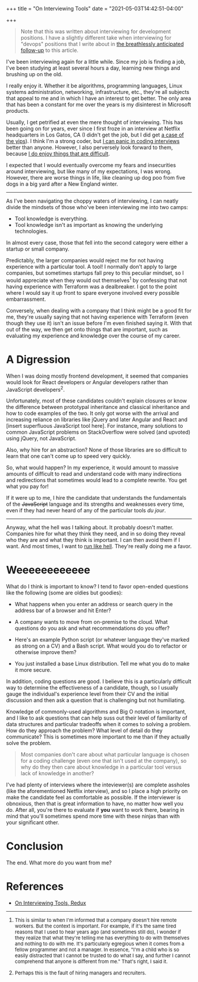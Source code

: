 +++
title = "On Interviewing Tools"
date = "2021-05-03T14:42:51-04:00"

+++

> Note that this was written about interviewing for development positions.  I have a slightly different take when interviewing for "devops" positions that I write about in [the breathlessly anticipated follow-up] to this article.

I've been interviewing again for a little while.  Since my job is finding a job, I've been studying at least several hours a day, learning new things and brushing up on the old.

I really enjoy it.  Whether it be algorithms, programming languages, Linux systems administration, networking, infrastructure, etc., they're all subjects that appeal to me and in which I have an interest to get better.  The only area that has been a constant for me over the years is my disinterest in Microsoft products.

Usually, I get petrified at even the mere thought of interviewing.  This has been going on for years, ever since I first froze in an interview at Netflix headquarters in Los Gatos, CA (I didn't get the job, but I did get [a case of the yips]).  I think I'm a strong coder, but [I can panic in coding interviews] better than anyone.  However, I also perversely look forward to them, because [I do enjoy things that are difficult].

I expected that I would eventually overcome my fears and insecurities around interviewing, but like many of my expectations, I was wrong.  However, there are worse things in life, like cleaning up dog poo from five dogs in a big yard after a New England winter.

---

As I've been navigating the choppy waters of interviewing, I can neatly divide the mindsets of those who've been interviewing me into two camps:

- Tool knowledge is everything.
- Tool knowledge isn't as important as knowing the underlying technologies.

In almost every case, those that fell into the second category were either a startup or small company.

Predictably, the larger companies would reject me for not having experience with a particular tool.  A tool!  I normally don't apply to large companies, but sometimes startups fall prey to this peculiar mindset, so I would appreciate when they would out themselves<sup>1</sup> by confessing that not having experience with Terraform was a dealbreaker.  I got to the point where I would say it up front to spare everyone involved every possible embarrassment.

Conversely, when dealing with a company that I think might be a good fit for me, they're usually saying that not having experience with Terraform (even though they use it) isn't an issue before I'm even finished saying it.  With that out of the way, we then get onto things that are important, such as evaluating my experience and knowledge over the course of my career.

# A Digression

When I was doing mostly frontend development, it seemed that companies would look for React developers or Angular developers rather than JavaScript developers<sup>2</sup>.

Unfortunately, most of these candidates couldn't explain closures or know the difference between prototypal inheritance and classical inheritance and how to code examples of the two.  It only got worse with the arrival and increasing reliance on libraries like jQuery and later Angular and React and [insert superfluous JavaScript tool here].  For instance, many solutions to common JavaScript problems on StackOverflow were solved (and upvoted) using jQuery, not JavaScript.

Also, why hire for an abstraction?  None of those libraries are so difficult to learn that one can't come up to speed very quickly.

So, what would happen?  In my experience, it would amount to massive amounts of difficult to read and understand code with many indirections and redirections that sometimes would lead to a complete rewrite.  You get what you pay for!

If it were up to me, I hire the candidate that understands the fundamentals of the ~~JavaScript~~ language and its strengths and weaknesses every time, even if they had never heard of any of the particular tools *du jour*.

---

Anyway, what the hell was I talking about.  It probably doesn't matter.  Companies hire for what they think they need, and in so doing they reveal who they are and what they think is important.  I can then avoid them if I want.  And most times, I want to [run like hell].  They're really doing me a favor.

# Weeeeeeeeeeee

What do I think is important to know?  I tend to favor open-ended questions like the following (some are oldies but goodies):

- What happens when you enter an address or search query in the address bar of a browser and hit Enter?

- A company wants to move from on-premise to the cloud.  What questions do you ask and what recommendations do you offer?

- Here's an example Python script (or whatever language they've marked as strong on a CV) and a Bash script.  What would you do to refactor or otherwise improve them?

- You just installed a base Linux distribution.  Tell me what you do to make it more secure.

In addition, coding questions are good.  I believe this is a particularly difficult way to determine the effectiveness of a candidate, though, so I usually gauge the individual's experience level from their CV and the initial discussion and then ask a question that is challenging but not humiliating.

Knowledge of commonly-used algorithms and Big O notation is important, and I like to ask questions that can help suss out their level of familiarity of data structures and particular tradeoffs when it comes to solving a problem.  How do they approach the problem?  What level of detail do they communicate?  This is sometimes more important to me than if they actually solve the problem.

> Most companies don't care about what particular language is chosen for a coding challenge (even one that isn't used at the company), so why do they then care about knowledge in a particular tool versus lack of knowledge in another?

I've had plenty of interviews where the inteviewer(s) are complete assholes (like the aforementioned Netflix interview), and so I place a high priority on make the candidate feel as comfortable as possible.  If the interviewer is obnoxious, then that is great information to have, no matter how well you do.  After all, you're there to evaluate if **you** want to work there, bearing in mind that you'll sometimes spend more time with these ninjas than with your significant other.

# Conclusion

The end.  What more do you want from me?

# References

- [On Interviewing Tools, Redux](/2022/11/11/on-interviewing-tools-redux/)

---

1.  <span style="font-size: small;">This is similar to when I'm informed that a company doesn't hire remote workers.  But the context is important.  For example, if it's the same tired reasons that I used to hear years ago (and sometimes still do), I wonder if they realize that what they're telling me has everything to do with themselves and nothing to do with me.  It's particularly egregious when it comes from a fellow programmer and not a manager.  In essence, "I'm a child who is so easily distracted that I cannot be trusted to do what I say, and further I cannot comprehend that anyone is different from me."  That's right, I said it.</span>

1. <span style="font-size: small;">Perhaps this is the fault of hiring managers and recruiters.</span>

[the breathlessly anticipated follow-up]: /2022/11/11/on-interviewing-tools-redux/
[a case of the yips]: https://www.youtube.com/watch?v=a1_9X3ftGyk
[I can panic in coding interviews]: https://github.com/btoll/howto-panic-in-a-coding-interview
[I do enjoy things that are difficult]: /2018/02/20/on-learning/
[run like hell]: https://www.youtube.com/watch?v=9s5zcXccNMY

